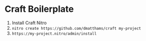 # Craft Boilerplate

1. Install Craft Nitro
2. `nitro create https://github.com/dmatthams/craft my-project`
3. `https://my-project.nitro/admin/install`